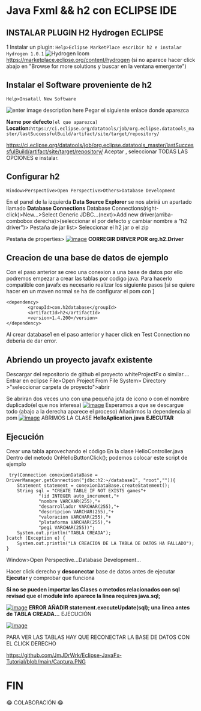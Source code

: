 ﻿# Java Fxml && h2 con ECLIPSE IDE
## INSTALAR PLUGIN H2 Hydrogen ECLIPSE
1 Instalar un plugin: 
`Help>Eclipse MarketPlace
escribir h2 e instalar Hydrogen 1.0.1`
![Hydrogen Icom](https://marketplace.eclipse.org/sites/default/files/styles/ds_medium/public/default_images/default_2.png)
https://marketplace.eclipse.org/content/hydrogen
(si no aparece hacer click abajo en "Browse for more solutions y buscar en la ventana emergente") 

## Instalar el Software proveniente de h2

    Help>Insatall New Software 

![enter image description here](https://huongdanjava.com/wp-content/uploads/2021/08/install-glassfish-server-in-eclipse-1.png)
Pegar el siguiente enlace donde aparezca 

**Name por defecto**`(el que aparezca)`
**Location:**`https://ci.eclipse.org/datatools/job/org.eclipse.datatools_master/lastSuccessfulBuild/artifact/site/target/repository/` 

https://ci.eclipse.org/datatools/job/org.eclipse.datatools_master/lastSuccessfulBuild/artifact/site/target/repository/
Aceptar , seleccionar TODAS LAS OPCIONES e instalar.

## Configurar h2

    Window>Perspective>Open Perspective>Others>Database Development
En el panel de la izquierda **Data Source Explorer** se nos abrirá un apartado llamado **Database Connections**
Database Connections(right-click)>New...>Select Generic JDBC...(next)>Add new driver(arriba-combobox derecha)>(seleccionar el por defecto y cambiar nombre a "h2 driver")>
Pestaña de jar list> Seleccionar el h2 jar o el zip

Pestaña de properties> 
<a href="https://imgbb.com/"><img src="https://i.ibb.co/NNGNMbx/image.png" alt="image" border="0"></a>
**CORREGIR DRIVER POR org.h2.Driver**

## Creacion de una base de datos de ejemplo
Con el paso anterior se creo una conexion a una base de datos por ello podremos empezar a crear las tablas por codigo java.
Para hacerlo compatible con javafx es necesario realizar los siguiente pasos
[si se quiere hacer en un maven normal se ha de configurar el pom con ]

    <dependency>
            <groupId>com.h2database</groupId>
            <artifactId>h2</artifactId>
            <version>1.4.200</version>
    </dependency>
            
  Al crear database1 en el paso anterior y hacer click en Test Connection no deberia de dar error.

## Abriendo un proyecto javafx existente 
Descargar del repositorio de github el proyecto whiteProjectFx o similar....
Entrar en eclipse File>Open Project From File System> Directory >"seleccionar carpeta de proyecto">abrir

Se abriran dos veces uno con una pequeña jota de icono o con el nombre duplicado(el que nos interesa)
<a href="https://imgbb.com/"><img src="https://i.ibb.co/FqzXJGS/image.png" alt="image" border="0"></a>
Esperamos a que se descargue todo (abajo a la derecha aparece el proceso)
Añadirmos la dependencia al pom
<a href="https://ibb.co/9Y7Rv40"><img src="https://i.ibb.co/ZT0yJgr/image.png" alt="image" border="0"></a>
ABRIMOS LA CLASE **HelloAplication.java**
**EJECUTAR**
## Ejecución
Crear una tabla aprovechando el código
En la clase HelloController.java
Dentro del metodo OnHelloButtonClick();
podemos colocar este script de ejemplo

     try(Connection conexionDataBase = DriverManager.getConnection("jdbc:h2:~/database1", "root","")){
        Statement statement = conexionDataBase.createStatement();
        String sql = "CREATE TABLE IF NOT EXISTS games"+
                "(id INTEGER auto_increment,"+
                "nombre VARCHAR(255),"+
                "desarrollador VARCHAR(255),"+
                "descripcion VARCHAR(255),"+
                "valoracion VARCHAR(255),"+
                "plataforma VARCHAR(255),"+
                "pegi VARCHAR(255))";
        System.out.println("TABLA CREADA");
    }catch (Exception e) {
    	System.out.println("LA CREACION DE LA TABLA DE DATOS HA FALLADO");
	}

Window>Open Perspective...Database Development...

Hacer click derecho y **desconectar** base de datos antes de ejecutar
**Ejecutar** y comprobar que funciona

**Si no se pueden importar las Clases o metodos relacionados con sql revisad que el module info aparece la linea requires java.sql;**

<a href="https://ibb.co/wM3pHv1"><img src="https://i.ibb.co/Lnb9wGf/image.png" alt="image" border="0"></a>
 **ERROR AÑADIR         statement.executeUpdate(sql); una linea antes de TABLA CREADA...**
EJECUCIÓN

<a href="https://ibb.co/qdXBdBH"><img src="https://i.ibb.co/Y3Y2325/image.png" alt="image" border="0"></a>

PARA VER LAS TABLAS HAY QUE RECONECTAR LA BASE DE DATOS CON EL CLICK DERECHO


https://github.com/JmJDrWrk/Eclipse-JavaFx-Tutorial/blob/main/Captura.PNG

# FIN

😂 COLABORACIÓN 😂
